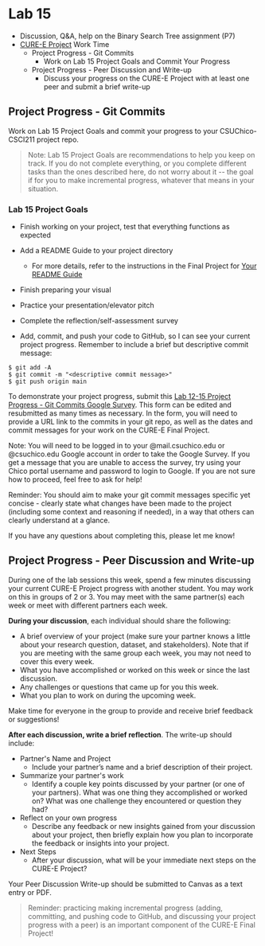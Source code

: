 # Lab 15

* Discussion, Q&A, help on the Binary Search Tree assignment (P7)
* [CURE-E Project](https://github.com/shelleywong/CSCI211-Course-Materials/blob/main/CURE-E/finalProject.md) Work Time
  - Project Progress - Git Commits
    - Work on Lab 15 Project Goals and Commit Your Progress
  - Project Progress - Peer Discussion and Write-up
    - Discuss your progress on the CURE-E Project with at least one peer and submit a brief write-up<br>


## Project Progress - Git Commits

Work on Lab 15 Project Goals and commit your progress to your CSUChico-CSCI211 project repo.

> Note: Lab 15 Project Goals are recommendations to help you keep on track. If you do not complete everything, or you complete different tasks than the ones described here, do not worry about it -- the goal if for you to make incremental progress, whatever that means in your situation.

### Lab 15 Project Goals
* Finish working on your project, test that everything functions as expected
* Add a README Guide to your project directory
  - For more details, refer to the instructions in the Final Project for [Your README Guide](https://github.com/shelleywong/CSCI211-Course-Materials/blob/main/CURE-E/finalProject.md#your-readme-guide)
* Finish preparing your visual
* Practice your presentation/elevator pitch
* Complete the reflection/self-assessment survey<br>

* Add, commit, and push your code to GitHub, so I can see your current project progress. Remember to include a brief but descriptive commit message:
```
$ git add -A
$ git commit -m "<descriptive commit message>"
$ git push origin main
```

To demonstrate your project progress, submit this [Lab 12-15 Project Progress - Git Commits Google Survey](https://docs.google.com/forms/d/e/1FAIpQLSckOf9F8l39hnXigfJlu9uXFGQ0pMf_9ZEsJRVuDWMzAoClfw/viewform?usp=sf_link). This form can be edited and resubmitted as many times as necessary. In the form, you will need to provide a URL link to the commits in your git repo, as well as the dates and commit messages for your work on the CURE-E Final Project.

Note: You will need to be logged in to your \@mail.csuchico.edu or \@csuchico.edu Google account in order to take the Google Survey. If you get a message that you are unable to access the survey, try using your Chico portal username and password to login to Google. If you are not sure how to proceed, feel free to ask for help!<br>

Reminder: You should aim to make your git commit messages specific yet concise - clearly state what changes have been made to the project (including some context and reasoning if needed), in a way that others can clearly understand at a glance.

If you have any questions about completing this, please let me know!

## Project Progress - Peer Discussion and Write-up

During one of the lab sessions this week, spend a few minutes discussing your current CURE-E Project progress with another student. You may work on this in groups of 2 or 3. You may meet with the same partner(s) each week or meet with different partners each week.

**During your discussion**, each individual should share the following:
* A brief overview of your project (make sure your partner knows a little about your research question, dataset, and stakeholders). Note that if you are meeting with the same group each week, you may not need to cover this every week.
* What you have accomplished or worked on this week or since the last discussion.
* Any challenges or questions that came up for you this week.
* What you plan to work on during the upcoming week.

Make time for everyone in the group to provide and receive brief feedback or suggestions!

**After each discussion, write a brief reflection**. The write-up should include:
* Partner's Name and Project
  - Include your partner’s name and a brief description of their project.
* Summarize your partner's work
  - Identify a couple key points discussed by your partner (or one of your partners). What was one thing they accomplished or worked on? What was one challenge they encountered or question they had?
* Reflect on your own progress
  - Describe any feedback or new insights gained from your discussion about your project, then briefly explain how you plan to incorporate the feedback or insights into your project.
* Next Steps
  - After your discussion, what will be your immediate next steps on the CURE-E Project?

Your Peer Discussion Write-up should be submitted to Canvas as a text entry or PDF.

> Reminder: practicing making incremental progress (adding, committing, and pushing code to GitHub, and discussing your project progress with a peer) is an important component of the CURE-E Final Project!
